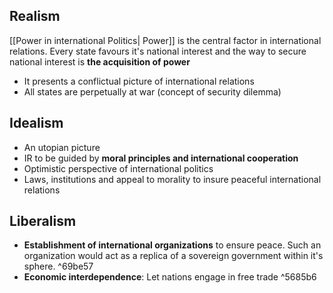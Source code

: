 ## Realism
[[Power in international Politics| Power]] is the central factor in international relations. Every state favours it's national interest and the way to secure national interest is **the acquisition of power**
- It presents a conflictual  picture of international relations
- All states are perpetually at war (concept of security dilemma)
## Idealism 
- An utopian picture
- IR to be guided by **moral principles and international cooperation**
- Optimistic perspective of international politics
- Laws, institutions and appeal to morality to insure peaceful international relations
## Liberalism
- **Establishment of international organizations** to ensure peace. Such an organization would act as a replica of a sovereign government within it's sphere. ^69be57
-  **Economic interdependence**: Let nations engage in free trade ^5685b6